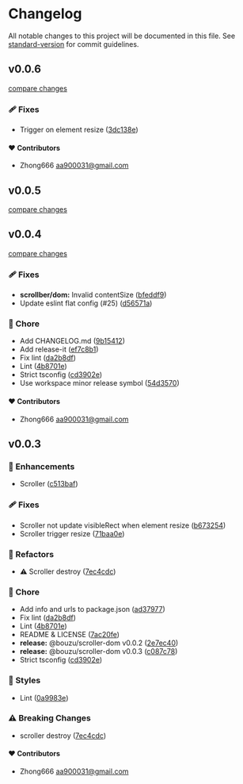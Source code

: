 # Changelog

All notable changes to this project will be documented in this file. See [standard-version](https://github.com/conventional-changelog/standard-version) for commit guidelines.


## v0.0.6

[compare changes](https://github.com/aa900031/bouzu/compare/@bouzu/scroller-dom@0.0.5...@bouzu/scroller-dom@0.0.6)

### 🩹 Fixes

-  Trigger on element resize ([3dc138e](https://github.com/aa900031/bouzu/commit/3dc138e4aed20aeb6a4ebaab11a9dff79179bd16))



#### ❤️ Contributors

- Zhong666 <aa900031@gmail.com>

## v0.0.5

[compare changes](https://github.com/aa900031/bouzu/compare/@bouzu/scroller-dom@0.0.4...@bouzu/scroller-dom@0.0.5)

## v0.0.4

[compare changes](https://github.com/aa900031/bouzu/compare/@bouzu/scroller-dom@0.0.3...@bouzu/scroller-dom@0.0.4)

### 🩹 Fixes

-  **scrollber/dom:** Invalid contentSize ([bfeddf9](https://github.com/aa900031/bouzu/commit/bfeddf906105170f3d977cc52704a8406036246d))
-  Update eslint flat config (#25) ([d56571a](https://github.com/aa900031/bouzu/commit/d56571ad92d0bfd60816fb2763f7abd9be169dff))

### 🏡 Chore

-  Add CHANGELOG.md ([9b15412](https://github.com/aa900031/bouzu/commit/9b15412d70b944c1e9e4a496e50ecb7ec48a6840))
-  Add release-it ([ef7c8b1](https://github.com/aa900031/bouzu/commit/ef7c8b14b469552dac0ed2b4efb9fd1ab5b61f37))
-  Fix lint ([da2b8df](https://github.com/aa900031/bouzu/commit/da2b8df9f1c547fd5c42be5db048cc0dffbb96b3))
-  Lint ([4b8701e](https://github.com/aa900031/bouzu/commit/4b8701e446e0af8f8f2fda55a510e6cd8f1c5ff5))
-  Strict tsconfig ([cd3902e](https://github.com/aa900031/bouzu/commit/cd3902ead870acfc9e47caa0080e24d0225f7179))
-  Use workspace minor release symbol ([54d3570](https://github.com/aa900031/bouzu/commit/54d35704b772abab6d147007e52d33c7b99c9468))



#### ❤️ Contributors

- Zhong666 <aa900031@gmail.com>

## v0.0.3



### 🚀 Enhancements

-  Scroller ([c513baf](https://github.com/aa900031/bouzu/commit/c513bafe7344797f89333f00831995568cd1831b))

### 🩹 Fixes

-  Scroller not update visibleRect when element resize ([b673254](https://github.com/aa900031/bouzu/commit/b673254842ab549f961e95e26378541b2dbd69f8))
-  Scroller trigger resize ([71baa0e](https://github.com/aa900031/bouzu/commit/71baa0ecb3b993048d0ccf8762c50dfcb29fc85b))

### 💅 Refactors

-  ⚠️ Scroller destroy ([7ec4cdc](https://github.com/aa900031/bouzu/commit/7ec4cdcc6f2608b60cc90300b9beeb32b56907e7))

### 🏡 Chore

-  Add info and urls to package.json ([ad37977](https://github.com/aa900031/bouzu/commit/ad37977146715b780e67f7507c7b7ee45e981274))
-  Fix lint ([da2b8df](https://github.com/aa900031/bouzu/commit/da2b8df9f1c547fd5c42be5db048cc0dffbb96b3))
-  Lint ([4b8701e](https://github.com/aa900031/bouzu/commit/4b8701e446e0af8f8f2fda55a510e6cd8f1c5ff5))
-  README & LICENSE ([7ac20fe](https://github.com/aa900031/bouzu/commit/7ac20fec0b0344885df567387e4a387efa60a304))
-  **release:** @bouzu/scroller-dom v0.0.2 ([2e7ec40](https://github.com/aa900031/bouzu/commit/2e7ec406b83360e8656e129be7f067c76bf87aa5))
-  **release:** @bouzu/scroller-dom v0.0.3 ([c087c78](https://github.com/aa900031/bouzu/commit/c087c78e304550811030a5422d30a5ae57f156f8))
-  Strict tsconfig ([cd3902e](https://github.com/aa900031/bouzu/commit/cd3902ead870acfc9e47caa0080e24d0225f7179))

### 🎨 Styles

-  Lint ([0a9983e](https://github.com/aa900031/bouzu/commit/0a9983eb2bf9391c42027e4faa8f29e3ea0eb104))


### ⚠️ Breaking Changes

-  scroller destroy ([7ec4cdc](https://github.com/aa900031/bouzu/commit/7ec4cdcc6f2608b60cc90300b9beeb32b56907e7))

#### ❤️ Contributors

- Zhong666 <aa900031@gmail.com>
